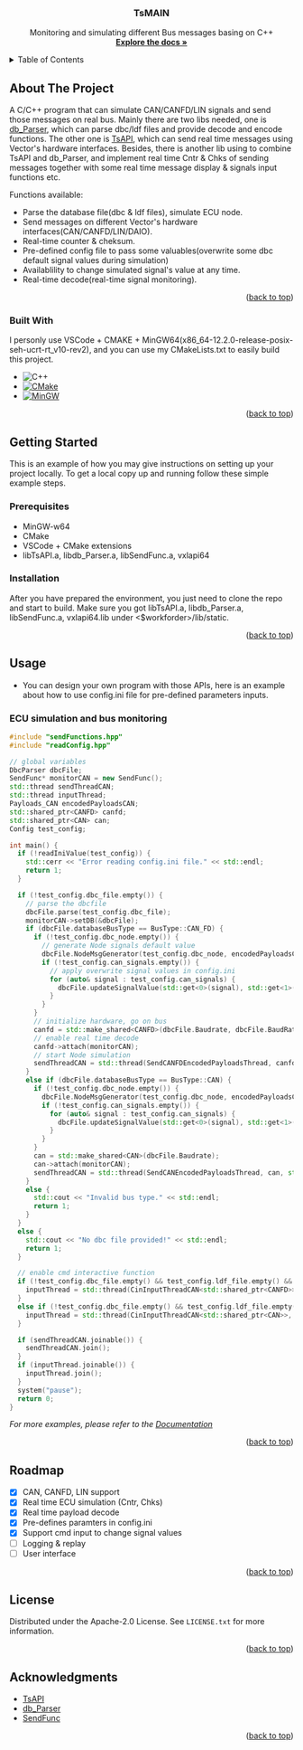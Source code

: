 <!-- Improved compatibility of back to top link: See: https://github.com/othneildrew/Best-README-Template/pull/73 -->
<a id="readme-top"></a>
<!--
*** Thanks for checking out the Best-README-Template. If you have a suggestion
*** that would make this better, please fork the repo and create a pull request
*** or simply open an issue with the tag "enhancement".
*** Don't forget to give the project a star!
*** Thanks again! Now go create something AMAZING! :D
-->



<!-- PROJECT SHIELDS -->
<!--
*** I'm using markdown "reference style" links for readability.
*** Reference links are enclosed in brackets [ ] instead of parentheses ( ).
*** See the bottom of this document for the declaration of the reference variables
*** for contributors-url, forks-url, etc. This is an optional, concise syntax you may use.
*** https://www.markdownguide.org/basic-syntax/#reference-style-links
-->
<!-- [![Contributors][contributors-shield]][contributors-url]
[![Forks][forks-shield]][forks-url]
[![Stargazers][stars-shield]][stars-url]
[![Issues][issues-shield]][issues-url]
[![MIT License][license-shield]][license-url]
[![LinkedIn][linkedin-shield]][linkedin-url] -->



<!-- PROJECT LOGO -->
<br />
<div align="center">
  <!-- <a href="https://github.com/othneildrew/Best-README-Template">
    <img src="images/logo.png" alt="Logo" width="80" height="80">
  </a> -->

  <h3 align="center">TsMAIN</h3>

  <p align="center">
    Monitoring and simulating different Bus messages basing on C++
    <br />
    <a href="https://github.com/1482815025/TsMAIN"><strong>Explore the docs »</strong></a>
    <br />
  </p>
</div>



<!-- TABLE OF CONTENTS -->
<details>
  <summary>Table of Contents</summary>
  <ol>
    <li>
      <a href="#about-the-project">About The Project</a>
      <ul>
        <li><a href="#built-with">Built With</a></li>
      </ul>
    </li>
    <li>
      <a href="#getting-started">Getting Started</a>
      <ul>
        <li><a href="#prerequisites">Prerequisites</a></li>
        <li><a href="#installation">Installation</a></li>
      </ul>
    </li>
    <li><a href="#usage">Usage</a></li>
    <li><a href="#roadmap">Roadmap</a></li>
    <li><a href="#license">License</a></li>
    <li><a href="#acknowledgments">Acknowledgments</a></li>
  </ol>
</details>



<!-- ABOUT THE PROJECT -->
## About The Project

<!-- [![Product Name Screen Shot][product-screenshot]](https://example.com) -->

A C/C++ program that can simulate CAN/CANFD/LIN signals and send those messages on real bus. Mainly there are two libs needed, one is [db_Parser](https://github.com/1482815025/db_Parser), which can parse dbc/ldf files and provide decode and encode functions. The other one is [TsAPI](https://github.com/1482815025/TsAPI), which can send real time messages using Vector's hardware interfaces. Besides, there is another lib using to combine TsAPI and db_Parser, and implement real time Cntr & Chks of sending messages together with some real time message display & signals input functions etc. 

Functions available:
* Parse the database file(dbc & ldf files), simulate ECU node.
* Send messages on different Vector's hardware interfaces(CAN/CANFD/LIN/DAIO).
* Real-time counter & cheksum.
* Pre-defined config file to pass some valuables(overwrite some dbc default signal values during simulation)
* Availablility to change simulated signal's value at any time.
* Real-time decode(real-time signal monitoring).

<p align="right">(<a href="#readme-top">back to top</a>)</p>



### Built With

I personly use VSCode + CMAKE + MinGW64(x86_64-12.2.0-release-posix-seh-ucrt-rt_v10-rev2), and you can use my CMakeLists.txt to easily build this project.

* ![C++][C++-icon]
* [![CMake][CMake-icon]][CMake-url]
* [![MinGW][MinGW-icon]][MinGW-url]

<p align="right">(<a href="#readme-top">back to top</a>)</p>



<!-- GETTING STARTED -->
## Getting Started

This is an example of how you may give instructions on setting up your project locally.
To get a local copy up and running follow these simple example steps.

### Prerequisites

* MinGW-w64
* CMake
* VSCode + CMake extensions
* libTsAPI.a, libdb_Parser.a, libSendFunc.a, vxlapi64

### Installation

After you have prepared the environment, you just need to clone the repo and start to build. Make sure you got libTsAPI.a, libdb_Parser.a, libSendFunc.a, vxlapi64.lib under <$workforder>/lib/static.

<p align="right">(<a href="#readme-top">back to top</a>)</p>


<!-- USAGE EXAMPLES -->
## Usage

* You can design your own program with those APIs, here is an example about how to use config.ini file for pre-defined parameters inputs.

### ECU simulation and bus monitoring

```c++
#include "sendFunctions.hpp"
#include "readConfig.hpp"

// global variables
DbcParser dbcFile;
SendFunc* monitorCAN = new SendFunc();
std::thread sendThreadCAN;
std::thread inputThread;
Payloads_CAN encodedPayloadsCAN;
std::shared_ptr<CANFD> canfd;
std::shared_ptr<CAN> can;
Config test_config;

int main() {
  if (!readIniValue(test_config)) {
    std::cerr << "Error reading config.ini file." << std::endl;
    return 1;
  }

  if (!test_config.dbc_file.empty()) {
    // parse the dbcfile
    dbcFile.parse(test_config.dbc_file);
    monitorCAN->setDB(&dbcFile);
    if (dbcFile.databaseBusType == BusType::CAN_FD) {
      if (!test_config.dbc_node.empty()) {
        // generate Node signals default value
        dbcFile.NodeMsgGenerator(test_config.dbc_node, encodedPayloadsCAN);
        if (!test_config.can_signals.empty()) {
          // apply overwrite signal values in config.ini
          for (auto& signal : test_config.can_signals) {
            dbcFile.updateSignalValue(std::get<0>(signal), std::get<1>(signal), std::get<2>(signal), encodedPayloadsCAN);
          }
        }
      }
      // initialize hardware, go on bus
      canfd = std::make_shared<CANFD>(dbcFile.Baudrate, dbcFile.BaudRateCANFD);
      // enable real time decode
      canfd->attach(monitorCAN);
      // start Node simulation
      sendThreadCAN = std::thread(SendCANFDEncodedPayloadsThread, canfd, std::ref(encodedPayloadsCAN));
    }
    else if (dbcFile.databaseBusType == BusType::CAN) {
      if (!test_config.dbc_node.empty()) {
        dbcFile.NodeMsgGenerator(test_config.dbc_node, encodedPayloadsCAN);
        if (!test_config.can_signals.empty()) {
          for (auto& signal : test_config.can_signals) {
            dbcFile.updateSignalValue(std::get<0>(signal), std::get<1>(signal), std::get<2>(signal), encodedPayloadsCAN);
          }
        }
      }
      can = std::make_shared<CAN>(dbcFile.Baudrate);
      can->attach(monitorCAN);
      sendThreadCAN = std::thread(SendCANEncodedPayloadsThread, can, std::ref(encodedPayloadsCAN));
    }
    else {
      std::cout << "Invalid bus type." << std::endl;
      return 1;
    }
  }
  else {
    std::cout << "No dbc file provided!" << std::endl;
    return 1;
  }

  // enable cmd interactive function
  if (!test_config.dbc_file.empty() && test_config.ldf_file.empty() && dbcFile.databaseBusType == BusType::CAN_FD) {
    inputThread = std::thread(CinInputThreadCAN<std::shared_ptr<CANFD>>, canfd, std::ref(dbcFile), std::ref(encodedPayloadsCAN), monitorCAN);
  }
  else if (!test_config.dbc_file.empty() && test_config.ldf_file.empty() && dbcFile.databaseBusType == BusType::CAN) {
    inputThread = std::thread(CinInputThreadCAN<std::shared_ptr<CAN>>, can, std::ref(dbcFile), std::ref(encodedPayloadsCAN), monitorCAN);
  }

  if (sendThreadCAN.joinable()) {
    sendThreadCAN.join();
  }
  if (inputThread.joinable()) {
    inputThread.join();
  }
  system("pause");
  return 0;
}
```


_For more examples, please refer to the [Documentation](https://github.com/1482815025/TsMAIN/blob/master/README.md)_

<p align="right">(<a href="#readme-top">back to top</a>)</p>



<!-- ROADMAP -->
## Roadmap

- [x] CAN, CANFD, LIN support
- [x] Real time ECU simulation (Cntr, Chks)
- [x] Real time payload decode
- [x] Pre-defines paramters in config.ini
- [x] Support cmd input to change signal values
- [ ] Logging & replay
- [ ] User interface

<!-- See the [open issues](https://github.com/othneildrew/Best-README-Template/issues) for a full list of proposed features (and known issues). -->

<p align="right">(<a href="#readme-top">back to top</a>)</p>



<!-- CONTRIBUTING -->
<!-- ## Contributing

Contributions are what make the open source community such an amazing place to learn, inspire, and create. Any contributions you make are **greatly appreciated**.

If you have a suggestion that would make this better, please fork the repo and create a pull request. You can also simply open an issue with the tag "enhancement".
Don't forget to give the project a star! Thanks again!

1. Fork the Project
2. Create your Feature Branch (`git checkout -b feature/AmazingFeature`)
3. Commit your Changes (`git commit -m 'Add some AmazingFeature'`)
4. Push to the Branch (`git push origin feature/AmazingFeature`)
5. Open a Pull Request

### Top contributors:

<a href="https://github.com/othneildrew/Best-README-Template/graphs/contributors">
  <img src="https://contrib.rocks/image?repo=othneildrew/Best-README-Template" alt="contrib.rocks image" />
</a>

<p align="right">(<a href="#readme-top">back to top</a>)</p> -->



<!-- LICENSE -->
## License

Distributed under the Apache-2.0 License. See `LICENSE.txt` for more information.

<p align="right">(<a href="#readme-top">back to top</a>)</p>



<!-- CONTACT -->
<!-- ## Contact

Your Name - [@your_twitter](https://twitter.com/your_username) - email@example.com

Project Link: [https://github.com/your_username/repo_name](https://github.com/your_username/repo_name)

<p align="right">(<a href="#readme-top">back to top</a>)</p> -->



<!-- ACKNOWLEDGMENTS -->
## Acknowledgments


* [TsAPI](https://github.com/1482815025/TsAPI)
* [db_Parser](https://github.com/1482815025/db_Parser)
* [SendFunc](https://github.com/1482815025/SendFunc)

<p align="right">(<a href="#readme-top">back to top</a>)</p>



<!-- MARKDOWN LINKS & IMAGES -->
<!-- https://www.markdownguide.org/basic-syntax/#reference-style-links -->
[CMake-url]: https://cmake.org/
[CMake-icon]: https://img.shields.io/badge/CMake-000000?style=for-the-badge&logo=cmake
[C++-icon]: https://img.shields.io/badge/C++-000000?style=for-the-badge&logo=cplusplus
[MinGW-url]: https://www.mingw-w64.org/
[MinGW-icon]: https://img.shields.io/badge/MinGW64-000000?style=for-the-badge&logo=mingww64
